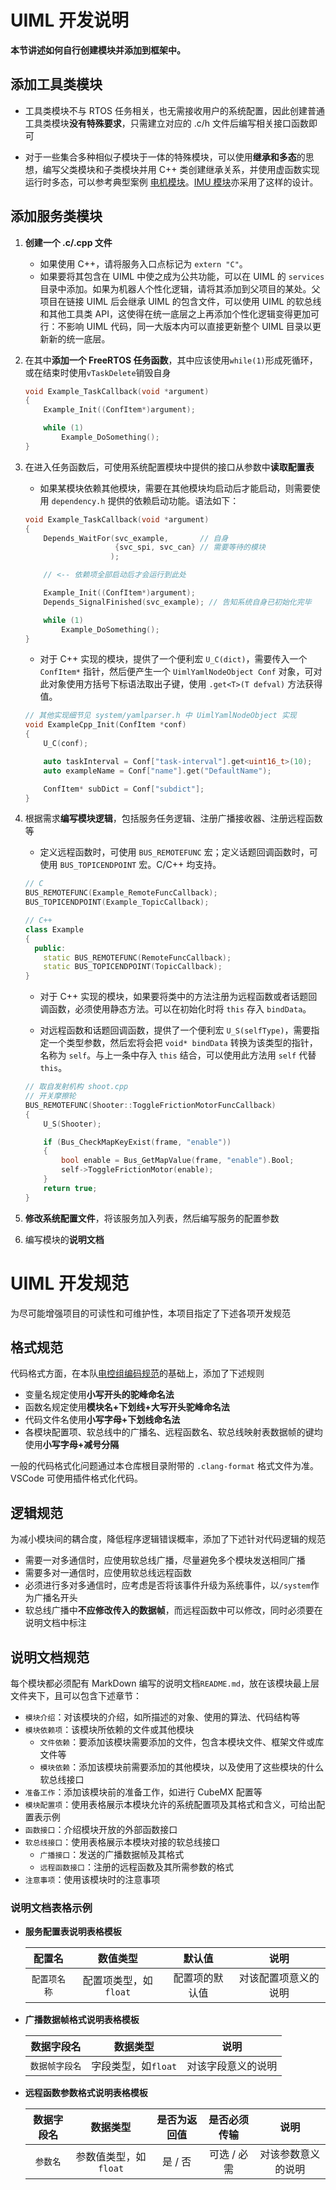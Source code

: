 # UIML 开发说明

**本节讲述如何自行创建模块并添加到框架中。**

## 添加工具类模块

- 工具类模块不与 RTOS 任务相关，也无需接收用户的系统配置，因此创建普通工具类模块**没有特殊要求**，只需建立对应的 .c/h 文件后编写相关接口函数即可

- 对于一些集合多种相似子模块于一体的特殊模块，可以使用**继承和多态**的思想，编写父类模块和子类模块并用 C++ 类创建继承关系，并使用虚函数实现运行时多态，可以参考典型案例 [电机模块](../tools/motor)。[IMU 模块](../tools/imu)亦采用了这样的设计。

## 添加服务类模块

1. **创建一个 .c/.cpp 文件**

   - 如果使用 C++，请将服务入口点标记为 `extern "C"`。
   - 如果要将其包含在 UIML 中使之成为公共功能，可以在 UIML 的 `services` 目录中添加。如果为机器人个性化逻辑，请将其添加到父项目的某处。父项目在链接 UIML 后会继承 UIML 的包含文件，可以使用 UIML 的软总线和其他工具类 API，这使得在统一底层之上再添加个性化逻辑变得更加可行：不影响 UIML 代码，同一大版本内可以直接更新整个 UIML 目录以更新新的统一底层。

2. 在其中**添加一个 FreeRTOS 任务函数**，其中应该使用`while(1)`形成死循环，或在结束时使用`vTaskDelete`销毁自身

   ```c
   void Example_TaskCallback(void *argument)
   {
       Example_Init((ConfItem*)argument);

       while (1)
           Example_DoSomething();
   }
   ```

3. 在进入任务函数后，可使用系统配置模块中提供的接口从参数中**读取配置表**

   - 如果某模块依赖其他模块，需要在其他模块均启动后才能启动，则需要使用 `dependency.h` 提供的依赖启动功能。语法如下：

   ```cpp
   void Example_TaskCallback(void *argument)
   {
       Depends_WaitFor(svc_example,       // 自身
                       {svc_spi, svc_can} // 需要等待的模块
                      );

       // <-- 依赖项全部启动后才会运行到此处

       Example_Init((ConfItem*)argument);
       Depends_SignalFinished(svc_example); // 告知系统自身已初始化完毕

       while (1)
           Example_DoSomething();
   }
   ```

   - 对于 C++ 实现的模块，提供了一个便利宏 `U_C(dict)`，需要传入一个 `ConfItem*` 指针，然后便产生一个 `UimlYamlNodeObject Conf` 对象，可对此对象使用方括号下标语法取出子键，使用 `.get<T>(T defval)` 方法获得值。

   ```cpp
   // 其他实现细节见 system/yamlparser.h 中 UimlYamlNodeObject 实现
   void ExampleCpp_Init(ConfItem *conf)
   {
       U_C(conf);

       auto taskInterval = Conf["task-interval"].get<uint16_t>(10);
       auto exampleName = Conf["name"].get("DefaultName");

       ConfItem* subDict = Conf["subdict"];
   }
   ```

4. 根据需求**编写模块逻辑**，包括服务任务逻辑、注册广播接收器、注册远程函数等

   - 定义远程函数时，可使用 `BUS_REMOTEFUNC` 宏；定义话题回调函数时，可使用 `BUS_TOPICENDPOINT` 宏。C/C++ 均支持。

   ```cpp
   // C
   BUS_REMOTEFUNC(Example_RemoteFuncCallback);
   BUS_TOPICENDPOINT(Example_TopicCallback);

   // C++
   class Example
   {
     public:
       static BUS_REMOTEFUNC(RemoteFuncCallback);
       static BUS_TOPICENDPOINT(TopicCallback);
   }
   ```

   - 对于 C++ 实现的模块，如果要将类中的方法注册为远程函数或者话题回调函数，必须使用静态方法。可以在初始化时将 `this` 存入 `bindData`。

   - 对远程函数和话题回调函数，提供了一个便利宏 `U_S(selfType)`，需要指定一个类型参数，然后宏将会把 `void* bindData` 转换为该类型的指针，名称为 `self`。与上一条中存入 `this` 结合，可以使用此方法用 `self` 代替 `this`。

   ```cpp
   // 取自发射机构 shoot.cpp
   // 开关摩擦轮
   BUS_REMOTEFUNC(Shooter::ToggleFrictionMotorFuncCallback)
   {
       U_S(Shooter);

       if (Bus_CheckMapKeyExist(frame, "enable"))
       {
           bool enable = Bus_GetMapValue(frame, "enable").Bool;
           self->ToggleFrictionMotor(enable);
       }
       return true;
   }
   ```

5. **修改系统配置文件**，将该服务加入列表，然后编写服务的配置参数
6. 编写模块的**说明文档**

# UIML 开发规范

为尽可能增强项目的可读性和可维护性，本项目指定了下述各项开发规范

## 格式规范

代码格式方面，在本队[电控组编码规范](TARS_Go电控组编码规范.md)的基础上，添加了下述规则

- 变量名规定使用**小写开头的驼峰命名法**
- 函数名规定使用**模块名+下划线+大写开头驼峰命名法**
- 代码文件名使用**小写字母+下划线命名法**
- 各模块配置项、软总线中的广播名、远程函数名、软总线映射表数据帧的键均使用**小写字母+减号分隔**

一般的代码格式化问题通过本仓库根目录附带的 `.clang-format` 格式文件为准。VSCode 可使用插件格式化代码。

## 逻辑规范

为减小模块间的耦合度，降低程序逻辑错误概率，添加了下述针对代码逻辑的规范

- 需要一对多通信时，应使用软总线广播，尽量避免多个模块发送相同广播
- 需要多对一通信时，应使用软总线远程函数
- 必须进行多对多通信时，应考虑是否将该事件升级为系统事件，以`/system`作为广播名开头
- 软总线广播中**不应修改传入的数据帧**，而远程函数中可以修改，同时必须要在说明文档中标注

## 说明文档规范

每个模块都必须配有 MarkDown 编写的说明文档`README.md`，放在该模块最上层文件夹下，且可以包含下述章节：

- `模块介绍`：对该模块的介绍，如所描述的对象、使用的算法、代码结构等
- `模块依赖项`：该模块所依赖的文件或其他模块
  - `文件依赖`：要添加该模块需要添加的文件，包含本模块文件、框架文件或库文件等
  - `模块依赖`：添加该模块前需要添加的其他模块，以及使用了这些模块的什么软总线接口
- `准备工作`：添加该模块前的准备工作，如进行 CubeMX 配置等
- `模块配置项`：使用表格展示本模块允许的系统配置项及其格式和含义，可给出配置表示例
- `函数接口`：介绍模块开放的外部函数接口
- `软总线接口`：使用表格展示本模块对接的软总线接口
  - `广播接口`：发送的广播数据帧及其格式
  - `远程函数接口`：注册的远程函数及其所需参数的格式
- `注意事项`：使用该模块时的注意事项

### 说明文档表格示例

- **服务配置表说明表格模板**

  |    配置名    |       数值类型        |     默认值     |         说明         |
  | :----------: | :-------------------: | :------------: | :------------------: |
  | `配置项名称` | 配置项类型，如`float` | 配置项的默认值 | 对该配置项意义的说明 |

- **广播数据帧格式说明表格模板**

  |   数据字段名   |      数据类型       |        说明        |
  | :------------: | :-----------------: | :----------------: |
  | `数据帧字段名` | 字段类型，如`float` | 对该字段意义的说明 |

- **远程函数参数格式说明表格模板**

  | 数据字段名 |       数据类型        | 是否为返回值 | 是否必须传输 |        说明        |
  | :--------: | :-------------------: | :----------: | :----------: | :----------------: |
  |  `参数名`  | 参数值类型，如`float` |   是 / 否    | 可选 / 必需  | 对该参数意义的说明 |
